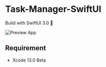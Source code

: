 # Task-Manager-SwiftUI
Build with SwiftUI 3.0 🧡

![Preview App](./Promo/STIIITCH_2021_07_19_10_09_41.PNG)

## Requirement
- Xcode 13.0 Beta

